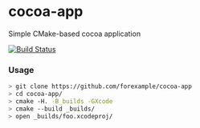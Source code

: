 cocoa-app
=========

Simple CMake-based cocoa application

[![Build Status](https://travis-ci.org/forexample/cocoa-app.png?branch=master)](https://travis-ci.org/forexample/cocoa-app)

### Usage
```bash
> git clone https://github.com/forexample/cocoa-app
> cd cocoa-app/
> cmake -H. -B_builds -GXcode
> cmake --build _builds/
> open _builds/foo.xcodeproj/
```
